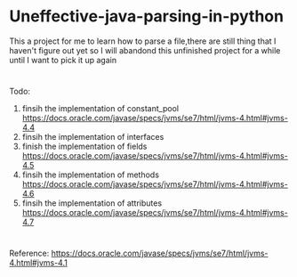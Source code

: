 # Uneffective-java-parsing-in-python
This a project for me to learn how to parse a file,there are still thing that I haven't figure out yet so I will abandond this unfinished project for a while until I want to pick it up again

#
Todo:
1. finsih the implementation of constant_pool https://docs.oracle.com/javase/specs/jvms/se7/html/jvms-4.html#jvms-4.4
2. finsih the implementation of  interfaces
3. finish the implementation of  fields https://docs.oracle.com/javase/specs/jvms/se7/html/jvms-4.html#jvms-4.5
4. finsih the implementation of  methods https://docs.oracle.com/javase/specs/jvms/se7/html/jvms-4.html#jvms-4.6
5. finsih the implementation of  attributes https://docs.oracle.com/javase/specs/jvms/se7/html/jvms-4.html#jvms-4.7
#
Reference:
https://docs.oracle.com/javase/specs/jvms/se7/html/jvms-4.html#jvms-4.1
